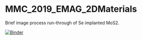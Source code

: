 # MMC_2019_EMAG_2DMaterials
Brief image process run-through of Se implanted MoS2.

[![Binder](https://mybinder.org/badge_logo.svg)](https://mybinder.org/v2/gh/Eoghan42/MMC_2019_EMAG_2DMaterials/master)
